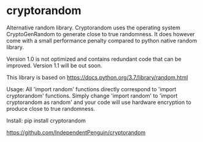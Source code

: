 # cryptorandom
Alternative random library.
Cryptorandom uses the operating system CryptoGenRandom to generate close to true randomness.
It does however come with a small performance penalty compared to python native random library.

Version 1.0 is not optimized and contains redundant code that can be improved.
Version 1.1 will be out soon.

This library is based on https://docs.python.org/3.7/library/random.html


Usage:
All 'import random' functions directly correspond to 'import cryptorandom' functions.
Simply change 'import random' to 'import cryptorandom as random' and your code will use hardware
encryption to produce close to true randomness.

Install:
pip install cryptorandom

https://github.com/IndependentPenguin/cryptorandom
